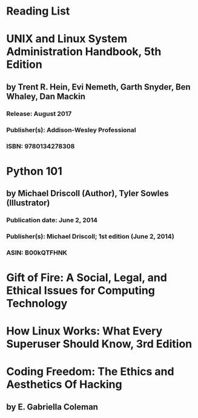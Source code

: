 <h1>Reading List</h1>

# UNIX and Linux System Administration Handbook, 5th Edition
## by Trent R. Hein, Evi Nemeth, Garth Snyder, Ben Whaley, Dan Mackin
### Release: August 2017
### Publisher(s): Addison-Wesley Professional
### ISBN: 9780134278308

# Python 101
## by Michael Driscoll (Author), Tyler Sowles (Illustrator)
### Publication date: June 2, 2014
### Publisher(s): Michael Driscoll; 1st edition (June 2, 2014)
### ASIN: B00kQTFHNK

# Gift of Fire: A Social, Legal, and Ethical Issues for Computing Technology

# How Linux Works: What Every Superuser Should Know, 3rd Edition

# Coding Freedom: The Ethics and Aesthetics Of Hacking
## by E. Gabriella Coleman
